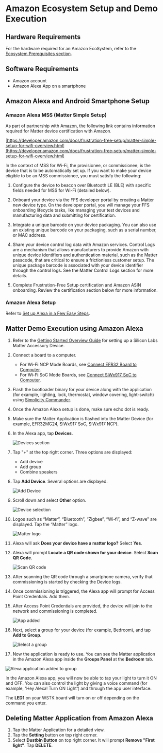 # Amazon Ecosystem Setup and Demo Execution

## Hardware Requirements

For the hardware required for an Amazon EcoSystem, refer to the [Ecosystem Prerequisites section](./index#prerequisites).

## Software Requirements

- Amazon account
- Amazon Alexa App on a smartphone

## Amazon Alexa and Android Smartphone Setup

### Amazon Alexa MSS (Matter Simple Setup)

As part of partnership with Amazon, the following link contains information required for Matter device certification with Amazon.

[https://developer.amazon.com/docs/frustration-free-setup/matter-simple-setup-for-wifi-overview.html](https://developer.amazon.com/docs/frustration-free-setup/matter-simple-setup-for-wifi-overview.html)

In the context of MSS for Wi-Fi, the provisionee, or commissionee, is the device that is to be automatically set up. If you want to make your device eligible to be an MSS commissionee, you must satisfy the following:

  1. Configure the device to beacon over Bluetooth LE (BLE) with specific fields needed for MSS for Wi-Fi (detailed below).
  
  2. Onboard your device via the FFS developer portal by creating a Matter new device type. On the developer portal, you will manage your FFS onboarding lifecycle tasks, like managing your test devices and manufacturing data and submitting for certification.
  
  3. Integrate a unique barcode on your device packaging. You can also use an existing unique barcode on your packaging, such as a serial number, or MAC address.
  
  4. Share your device control log data with Amazon services. Control Logs are a mechanism that allows manufacturers to provide Amazon with unique device identifiers and authentication material, such as the Matter passcode, that are critical to ensure a frictionless customer setup. The unique package barcode is associated with your device identifier through the control logs. See the Matter Control Logs section for more details.
  
  5. Complete Frustration-Free Setup certification and Amazon ASIN onboarding. Review the certification section below for more information.

### Amazon Alexa Setup

Refer to [Set up Alexa in a Few Easy Steps](https://www.amazon.com/alexa-setup-guide/b?ie=UTF8&node=17978645011).

## Matter Demo Execution using Amazon Alexa

1. Refer to the [Getting Started Overview Guide](/matter/<docspace-docleaf-version>/matter-wifi-getting-started-example) for setting up a Silicon Labs Matter Accessory Device.

2. Connect a board to a computer.

   - For Wi-Fi NCP Mode Boards, see [Connect EFR32 Board to Computer](/matter/<docspace-docleaf-version>/matter-wifi-getting-started-example/getting-started-efx32-ncp#connect-the-boards-to-a-computer).
   - For Wi-Fi SoC Mode Boards, see [Connect SiWx917 SoC to Computer](/matter/<docspace-docleaf-version>/matter-wifi-getting-started-example/getting-started-with-soc#connect-siwx917-soc-to-computer).

3. Flash the bootloader binary for your device along with the application (for example, lighting, lock, thermostat, window covering, light-switch) using [Simplicity Commander](/matter/<docspace-docleaf-version>/matter-wifi-run-demo/flashing-using-commander).

4. Once the Amazon Alexa setup is done, make sure echo dot is ready.

5. Make sure the Matter Application is flashed into the Matter Device (for example, EFR32MG24, SiWx917 SoC, SiWx917 NCP).

6. In the Alexa app, tap **Devices**.

    ![Devices section](./images/amazon-alexa-app.png?width=40%&height=40%)

7. Tap "+" at the top right corner. Three options are displayed:

   - Add device
   - Add group
   - Combine speakers

8. Tap **Add Device**.  Several options are displayed.

    ![Add Device](./images/amazon-alexa-add-device.png?width=40%&height=40%)

9. Scroll down and select **Other** option.

    ![Device selection](./images/amazon-alexa-device-selection.png?width=40%&height=40%)

10. Logos such as “Matter”, “Bluetooth”, “Zigbee”, “Wi-fi”, and “Z-wave" are displayed. Tap the “Matter” logo.

    ![Matter logo](./images/amazon-alexa-logos.png?width=40%&height=40%)

11. Alexa will ask **Does your device have a matter logo?** Select **Yes**.

12. Alexa will prompt **Locate a QR code shown for your device**. Select **Scan QR Code**.

    ![Scan QR code](./images/amazon-alexa-scan-qr-code.png?width=40%&height=40%)

13. After scanning the QR code through a smartphone camera, verify that commissioning is started by checking the Device logs.

14. Once commissioning is triggered, the Alexa app will prompt for Access Point Credentials. Add them.

15. After Access Point Credentials are provided, the device will join to the network and commissioning is completed.

    ![App added](./images/amazon-alexa-app-added.png?width=40%&height=40%)

16. Next, select a group for your device (for example, Bedroom), and tap **Add to Group**.

    ![Select a group](./images/amazon-alexa-select-group.png?width=40%&height=40%)

17. Now the application is ready to use. You can see the Matter application in the Amazon Alexa app inside the **Groups Panel** at the **Bedroom** tab.

   ![Alexa application added to group](./images/amazon-alexa-application-added-to-group.png?width=40%&height=40%)

In the Amazon Alexa app, you will now be able to tap your light to turn it ON and OFF. You can also control the light by giving a voice command (for example, 'Hey Alexa! Turn ON Light') and through the app user interface.

The **LED1** on your WSTK board will turn on or off depending on the command you enter.

## Deleting Matter Application from Amazon Alexa

1. Tap the Matter Application for a detailed view.
2. Tap the **Setting** button on top right corner.
3. Select **Dustbin Button** on top right corner. It will prompt **Remove "First light"**. Tap **DELETE**.
